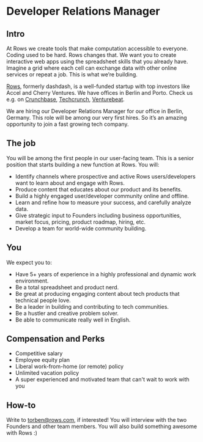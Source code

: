 # Developer Relations Manager
## Intro
At Rows we create tools that make computation accessible to everyone.
Coding used to be hard. Rows changes that. We want you to create interactive web apps using the spreadsheet skills that you already have. Imagine a grid where each cell can exchange data with other online services or repeat a job. This is what we’re building.

[Rows](https://rows.com/), formerly dashdash, is a well-funded startup with top investors like Accel and Cherry Ventures. We have offices in Berlin and Porto. Check us e.g. on [Crunchbase](https://www.crunchbase.com/organization/dashdash), [Techcrunch](https://techcrunch.com/2018/05/16/dashdash-a-platform-to-create-web-apps-using-only-spreadsheet-skills-nabs-8m-led-by-accel/), [Venturebeat](https://venturebeat.com/2018/05/16/accel-leads-8-million-investment-in-dashdash-to-create-web-apps-from-spreadsheets/).

We are hiring our Developer Relations Manager for our office in Berlin, Germany. This role will be among our very first hires. So it’s an amazing opportunity to join a fast growing tech company. 

## The job
You will be among the first people in our user-facing team. This is a senior position that starts building a new function at Rows. You will:
* Identify channels where prospective and active Rows users/developers want to learn about and engage with Rows.
* Produce content that educates about our product and its benefits.
* Build a highly engaged user/developer community online and offline.
* Learn and refine how to measure your success, and carefully analyze data.
* Give strategic input to Founders including business opportunities, market focus, pricing, product roadmap, hiring, etc.
* Develop a team for world-wide community building.

## You
We expect you to:
* Have 5+ years of experience in a highly professional and dynamic work environment.
* Be a total spreadsheet and product nerd.
* Be great at producing engaging content about tech products that technical people love.
* Be a leader in building and contributing to tech communities.
* Be a hustler and creative problem solver.
* Be able to communicate really well in English.

## Compensation and Perks
* Competitive salary
* Employee equity plan
* Liberal work-from-home (or remote) policy
* Unlimited vacation policy
* A super experienced and motivated team that can't wait to work with you

## How-to
Write to torben@rows.com, if interested! You will interview with the two Founders and other team members. You will also build something awesome with Rows :)
